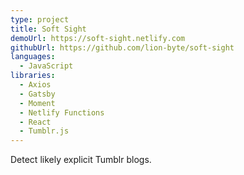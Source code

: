 ```yaml
---
type: project
title: Soft Sight
demoUrl: https://soft-sight.netlify.com
githubUrl: https://github.com/lion-byte/soft-sight
languages:
  - JavaScript
libraries:
  - Axios
  - Gatsby
  - Moment
  - Netlify Functions
  - React
  - Tumblr.js
---
```


Detect likely explicit Tumblr blogs.
